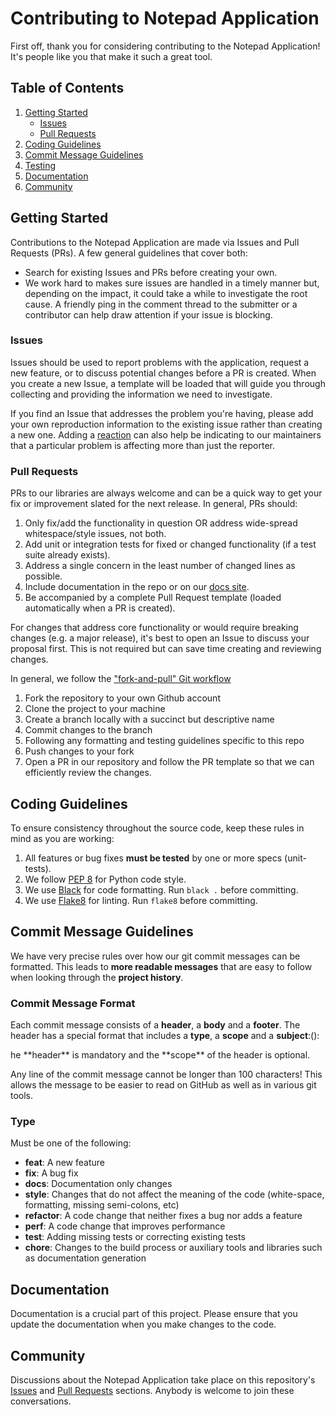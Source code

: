 # Contributing to  Notepad Application

First off, thank you for considering contributing to the Notepad Application! It's people like you that make it such a great tool.

## Table of Contents
1. [Getting Started](#getting-started)
   - [Issues](#issues)
   - [Pull Requests](#pull-requests)
2. [Coding Guidelines](#coding-guidelines)
3. [Commit Message Guidelines](#commit-message-guidelines)
4. [Testing](#testing)
5. [Documentation](#documentation)
6. [Community](#community)


## Getting Started

Contributions to the Notepad Application are made via Issues and Pull Requests (PRs). A few general guidelines that cover both:

- Search for existing Issues and PRs before creating your own.
- We work hard to makes sure issues are handled in a timely manner but, depending on the impact, it could take a while to investigate the root cause. A friendly ping in the comment thread to the submitter or a contributor can help draw attention if your issue is blocking.

### Issues

Issues should be used to report problems with the application, request a new feature, or to discuss potential changes before a PR is created. When you create a new Issue, a template will be loaded that will guide you through collecting and providing the information we need to investigate.

If you find an Issue that addresses the problem you're having, please add your own reproduction information to the existing issue rather than creating a new one. Adding a [reaction](https://github.blog/2016-03-10-add-reactions-to-pull-requests-issues-and-comments/) can also help be indicating to our maintainers that a particular problem is affecting more than just the reporter.

### Pull Requests

PRs to our libraries are always welcome and can be a quick way to get your fix or improvement slated for the next release. In general, PRs should:

1. Only fix/add the functionality in question OR address wide-spread whitespace/style issues, not both.
2. Add unit or integration tests for fixed or changed functionality (if a test suite already exists).
3. Address a single concern in the least number of changed lines as possible.
4. Include documentation in the repo or on our [docs site](https://github.com/Hopelezz/NotePad).
5. Be accompanied by a complete Pull Request template (loaded automatically when a PR is created).

For changes that address core functionality or would require breaking changes (e.g. a major release), it's best to open an Issue to discuss your proposal first. This is not required but can save time creating and reviewing changes.

In general, we follow the ["fork-and-pull" Git workflow](https://github.com/susam/gitpr)

1. Fork the repository to your own Github account
2. Clone the project to your machine
3. Create a branch locally with a succinct but descriptive name
4. Commit changes to the branch
5. Following any formatting and testing guidelines specific to this repo
6. Push changes to your fork
7. Open a PR in our repository and follow the PR template so that we can efficiently review the changes.

## Coding Guidelines

To ensure consistency throughout the source code, keep these rules in mind as you are working:

1. All features or bug fixes **must be tested** by one or more specs (unit-tests).
2. We follow [PEP 8](https://www.python.org/dev/peps/pep-0008/) for Python code style.
3. We use [Black](https://github.com/psf/black) for code formatting. Run `black .` before committing.
4. We use [Flake8](https://flake8.pycqa.org/en/latest/) for linting. Run `flake8` before committing.

## Commit Message Guidelines

We have very precise rules over how our git commit messages can be formatted. This leads to **more readable messages** that are easy to follow when looking through the **project history**.

### Commit Message Format
Each commit message consists of a **header**, a **body** and a **footer**. The header has a special format that includes a **type**, a **scope** and a **subject**:<type>(<scope>): <subject>
<BLANK LINE>

<body> <BLANK LINE> <footer>he **header** is mandatory and the **scope** of the header is optional.

Any line of the commit message cannot be longer than 100 characters! This allows the message to be easier to read on GitHub as well as in various git tools.

### Type
Must be one of the following:

* **feat**: A new feature
* **fix**: A bug fix
* **docs**: Documentation only changes
* **style**: Changes that do not affect the meaning of the code (white-space, formatting, missing semi-colons, etc)
* **refactor**: A code change that neither fixes a bug nor adds a feature
* **perf**: A code change that improves performance
* **test**: Adding missing tests or correcting existing tests
* **chore**: Changes to the build process or auxiliary tools and libraries such as documentation generation


## Documentation

Documentation is a crucial part of this project. Please ensure that you update the documentation when you make changes to the code.

## Community

Discussions about the Notepad Application take place on this repository's [Issues](https://github.com/Hopelezz/NotePad/issues) and [Pull Requests](https://github.com/Hopelezz/NotePad/pulls) sections. Anybody is welcome to join these conversations.